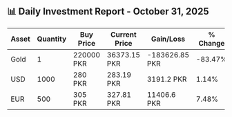 ## 📊 Daily Investment Report - October 31, 2025

| Asset | Quantity | Buy Price | Current Price | Gain/Loss | % Change |
|-------|----------|-----------|----------------|------------|----------|
| Gold | 1 | 220000 PKR | 36373.15 PKR | -183626.85 PKR | -83.47% |
| USD | 1000 | 280 PKR | 283.19 PKR | 3191.2 PKR | 1.14% |
| EUR | 500 | 305 PKR | 327.81 PKR | 11406.6 PKR | 7.48% |

